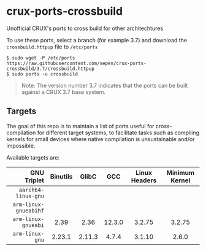 # crux-ports-crossbuild

Unofficial CRUX's ports to cross build for other architechtures

To use these ports, select a branch (for example 3.7) and download the `crossbuild.httpup` file to `/etc/ports`
```
$ sudo wget -P /etc/ports https://raw.githubusercontent.com/sepen/crux-ports-crossbuild/3.7/crossbuild.httpup
$ sudo ports -u crossbuild
```
> Note: The version number 3.7 indicates that the ports can be built against a CRUX 3.7 base system.


## Targets

The goal of this repo is to maintain a list of ports useful for cross-compilation for different target systems,
to facilitate tasks such as compiling kernels for small devices where native compilation is unsustainable and/or impossible.

Available targets are:

| GNU Triplet           | Binutils | GlibC  | GCC    | Linux Headers | Minimum Kernel |
| --------------------: | :------: | :----: | :----: | :-----------: | :------------: |
| `aarch64-linux-gnu`   |          |        |        |               |                |
| `arm-linux-gnueabihf` |          |        |        |               |                |
| `arm-linux-gnueabi`   | 2.39     | 2.36   | 12.3.0 | 3.2.75        | 3.2.75         |
| `arm-linux-gnu`       | 2.23.1   | 2.11.3 | 4.7.4  | 3.1.10        | 2.6.0          |

